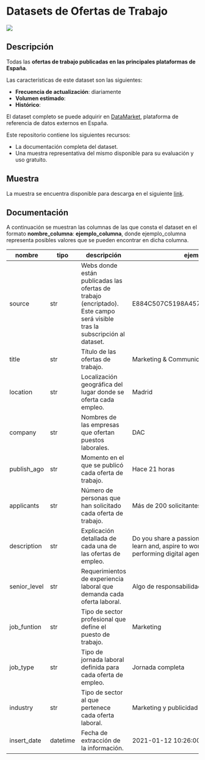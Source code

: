 # Datasets de Ofertas de Trabajo

<a href="https://datamarket.es">
  <img src="https://datamarket.es/static/core/img/banners/noticias-economicas-banner.png">
</a>

## Descripción

Todas las __ofertas de trabajo publicadas en las principales plataformas de España__.

Las características de este dataset son las siguientes:

* __Frecuencia de actualización__: diariamente
* __Volumen estimado__: 
* __Histórico__: 

El dataset completo se puede adquirir en [DataMarket](https://datamarket.es/#ofertas-de-trabajo-dataset), plataforma de referencia de datos externos en España. 

Este repositorio contiene los siguientes recursos:

* La documentación completa del dataset.
* Una muestra representativa del mismo disponible para su evaluación y uso gratuito.

## Muestra

La muestra se encuentra disponible para descarga en el siguiente [link](https://github.com/Data-Market/noticias-economicas/blob/main/noticias-economicas-sample.csv).

## Documentación

A continuación se muestran las columnas de las que consta el dataset en el formato __nombre_columna__: __ejemplo_columna__, donde ejemplo_columna representa posibles valores que se pueden encontrar en dicha columna.

| nombre       | tipo     | descripción                                                                                                               | ejemplo                                                                                                                        |
|--------------|----------|---------------------------------------------------------------------------------------------------------------------------|--------------------------------------------------------------------------------------------------------------------------------|
| source       | str      | Webs donde están publicadas las ofertas de trabajo (encriptado). Este campo será visible tras la subscripción al dataset. | E884C507C5198A4578A84498F7A323E2                                                                                               |
| title        | str      | Título de las ofertas de trabajo.                                                                                         | Marketing & Communications Assistant                                                                                           |
| location     | str      | Localización geográfica del lugar donde se oferta cada empleo.                                                            | Madrid                                                                                                                         |
| company      | str      | Nombres de las empresas que ofertan puestos laborales.                                                                    | DAC                                                                                                                            |
| publish_ago  | str      | Momento en el que se publicó cada oferta de trabajo.                                                                      | Hace 21 horas                                                                                                                  |
| applicants   | str      | Número de personas que han solicitado cada oferta de trabajo.                                                             | Más de 200 solicitantes                                                                                                        |
| description  | str      | Explicación detallada de cada una de las ofertas de empleo.                                                               | Do you share a passion for digital, love to learn and, aspire to work for a growing, top performing digital agency? Founded in |
| senior_level | str      | Requerimientos de experiencia laboral que demanda cada oferta laboral.                                                    | Algo de responsabilidad                                                                                                        |
| job_funtion  | str      | Tipo de sector profesional que define el puesto de trabajo.                                                               | Marketing                                                                                                                      |
| job_type     | str      | Tipo de jornada laboral definida para cada oferta de empleo.                                                              | Jornada completa                                                                                                               |
| industry     | str      | Tipo de sector al que pertenece cada oferta laboral.                                                                      | Marketing y publicidad                                                                                                         |
| insert_date  | datetime | Fecha de extracción de la información.                                                                                    | 2021-01-12 10:26:00                                                                                                            |
